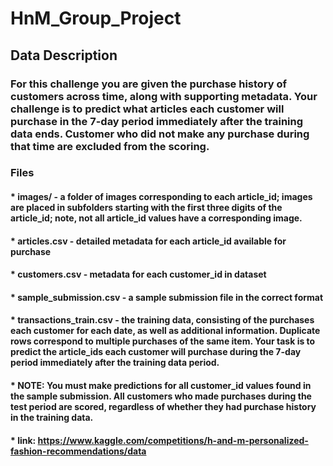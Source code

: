 # HnM_Group_Project
## Data Description
### For this challenge you are given the purchase history of customers across time, along with supporting metadata. Your challenge is to predict what articles each customer will purchase in the 7-day period immediately after the training data ends. Customer who did not make any purchase during that time are excluded from the scoring.

### Files
#### * images/ - a folder of images corresponding to each article_id; images are placed in subfolders starting with the first three digits of the article_id; note, not all article_id values have a corresponding image.
#### * articles.csv - detailed metadata for each article_id available for purchase
#### * customers.csv - metadata for each customer_id in dataset
#### * sample_submission.csv - a sample submission file in the correct format
#### * transactions_train.csv - the training data, consisting of the purchases each customer for each date, as well as additional information. Duplicate rows correspond to multiple purchases of the same item. Your task is to predict the article_ids each customer will purchase during the 7-day period immediately after the training data period.
#### * NOTE: You must make predictions for all customer_id values found in the sample submission. All customers who made purchases during the test period are scored, regardless of whether they had purchase history in the training data.

#### * link: https://www.kaggle.com/competitions/h-and-m-personalized-fashion-recommendations/data
